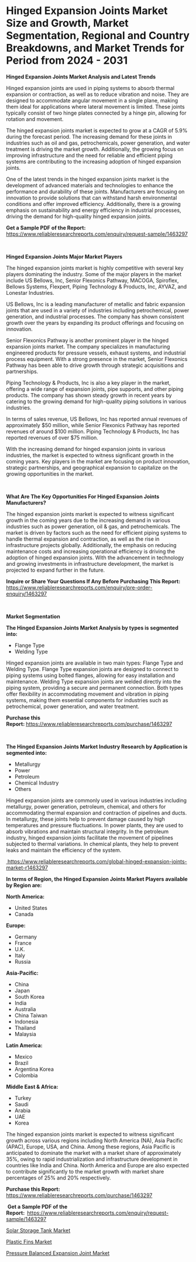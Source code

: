 <p><h1>Hinged Expansion Joints Market Size and Growth, Market Segmentation, Regional and Country Breakdowns, and Market Trends for Period from 2024 -  2031</h1></p><p><strong>Hinged Expansion Joints Market Analysis and Latest Trends</strong></p>
<p><p>Hinged expansion joints are used in piping systems to absorb thermal expansion or contraction, as well as to reduce vibration and noise. They are designed to accommodate angular movement in a single plane, making them ideal for applications where lateral movement is limited. These joints typically consist of two hinge plates connected by a hinge pin, allowing for rotation and movement.</p><p>The hinged expansion joints market is expected to grow at a CAGR of 5.9% during the forecast period. The increasing demand for these joints in industries such as oil and gas, petrochemicals, power generation, and water treatment is driving the market growth. Additionally, the growing focus on improving infrastructure and the need for reliable and efficient piping systems are contributing to the increasing adoption of hinged expansion joints.</p><p>One of the latest trends in the hinged expansion joints market is the development of advanced materials and technologies to enhance the performance and durability of these joints. Manufacturers are focusing on innovation to provide solutions that can withstand harsh environmental conditions and offer improved efficiency. Additionally, there is a growing emphasis on sustainability and energy efficiency in industrial processes, driving the demand for high-quality hinged expansion joints.</p></p>
<p><strong>Get a Sample PDF of the Report:&nbsp;</strong> <a href="https://www.reliableresearchreports.com/enquiry/request-sample/1463297">https://www.reliableresearchreports.com/enquiry/request-sample/1463297</a></p>
<p>&nbsp;</p>
<p><strong>Hinged Expansion Joints Major Market Players</strong></p>
<p><p>The hinged expansion joints market is highly competitive with several key players dominating the industry. Some of the major players in the market include US Bellows, Inc, Senior Flexonics Pathway, MACOGA, Spiroflex, Bellows Systems, Flexpert, Piping Technology & Products, Inc, AYVAZ, and Lonestar Industries.</p><p>US Bellows, Inc is a leading manufacturer of metallic and fabric expansion joints that are used in a variety of industries including petrochemical, power generation, and industrial processes. The company has shown consistent growth over the years by expanding its product offerings and focusing on innovation.</p><p>Senior Flexonics Pathway is another prominent player in the hinged expansion joints market. The company specializes in manufacturing engineered products for pressure vessels, exhaust systems, and industrial process equipment. With a strong presence in the market, Senior Flexonics Pathway has been able to drive growth through strategic acquisitions and partnerships.</p><p>Piping Technology & Products, Inc is also a key player in the market, offering a wide range of expansion joints, pipe supports, and other piping products. The company has shown steady growth in recent years by catering to the growing demand for high-quality piping solutions in various industries.</p><p>In terms of sales revenue, US Bellows, Inc has reported annual revenues of approximately $50 million, while Senior Flexonics Pathway has reported revenues of around $100 million. Piping Technology & Products, Inc has reported revenues of over $75 million.</p><p>With the increasing demand for hinged expansion joints in various industries, the market is expected to witness significant growth in the coming years. Key players in the market are focusing on product innovation, strategic partnerships, and geographical expansion to capitalize on the growing opportunities in the market.</p></p>
<p>&nbsp;</p>
<p><strong>What Are The Key Opportunities For Hinged Expansion Joints Manufacturers?</strong></p>
<p><p>The hinged expansion joints market is expected to witness significant growth in the coming years due to the increasing demand in various industries such as power generation, oil & gas, and petrochemicals. The market is driven by factors such as the need for efficient piping systems to handle thermal expansion and contraction, as well as the rise in infrastructure projects globally. Additionally, the emphasis on reducing maintenance costs and increasing operational efficiency is driving the adoption of hinged expansion joints. With the advancement in technology and growing investments in infrastructure development, the market is projected to expand further in the future.</p></p>
<p><strong>Inquire or Share Your Questions If Any Before Purchasing This Report:</strong> <a href="https://www.reliableresearchreports.com/enquiry/pre-order-enquiry/1463297">https://www.reliableresearchreports.com/enquiry/pre-order-enquiry/1463297</a></p>
<p>&nbsp;</p>
<p><strong>Market Segmentation</strong></p>
<p><strong>The Hinged Expansion Joints Market Analysis by types is segmented into:</strong></p>
<p><ul><li>Flange Type</li><li>Welding Type</li></ul></p>
<p><p>Hinged expansion joints are available in two main types: Flange Type and Welding Type. Flange Type expansion joints are designed to connect to piping systems using bolted flanges, allowing for easy installation and maintenance. Welding Type expansion joints are welded directly into the piping system, providing a secure and permanent connection. Both types offer flexibility in accommodating movement and vibration in piping systems, making them essential components for industries such as petrochemical, power generation, and water treatment.</p></p>
<p><strong>Purchase this Report:&nbsp;</strong><a href="https://www.reliableresearchreports.com/purchase/1463297">https://www.reliableresearchreports.com/purchase/1463297</a></p>
<p>&nbsp;</p>
<p><strong>The Hinged Expansion Joints Market Industry Research by Application is segmented into:</strong></p>
<p><ul><li>Metallurgy</li><li>Power</li><li>Petroleum</li><li>Chemical Industry</li><li>Others</li></ul></p>
<p><p>Hinged expansion joints are commonly used in various industries including metallurgy, power generation, petroleum, chemical, and others for accommodating thermal expansion and contraction of pipelines and ducts. In metallurgy, these joints help to prevent damage caused by high temperatures and pressure fluctuations. In power plants, they are used to absorb vibrations and maintain structural integrity. In the petroleum industry, hinged expansion joints facilitate the movement of pipelines subjected to thermal variations. In chemical plants, they help to prevent leaks and maintain the efficiency of the system.</p></p>
<p><a href="https://www.reliableresearchreports.com/global-hinged-expansion-joints-market-r1463297">&nbsp;https://www.reliableresearchreports.com/global-hinged-expansion-joints-market-r1463297</a></p>
<p><strong>In terms of Region, the Hinged Expansion Joints Market Players available by Region are:</strong></p>
<p>
    <p> <strong> North America: </strong>
        <ul>
            <li>United States</li>
            <li>Canada</li>
        </ul>
        </p> 
    <p> <strong> Europe: </strong>
        <ul>
            <li>Germany</li>
            <li>France</li>
            <li>U.K.</li>
            <li>Italy</li>
            <li>Russia</li>
        </ul>
        </p> 
    <p> <strong> Asia-Pacific: </strong>
        <ul>
            <li>China</li>
            <li>Japan</li>
            <li>South Korea</li>
            <li>India</li>
            <li>Australia</li>
            <li>China Taiwan</li>
            <li>Indonesia</li>
            <li>Thailand</li>
            <li>Malaysia</li>
        </ul>
        </p> 
    <p> <strong> Latin America: </strong>
        <ul>
            <li>Mexico</li>
            <li>Brazil</li>
            <li>Argentina Korea</li>
            <li>Colombia</li>
        </ul>
        </p> 
    <p> <strong> Middle East & Africa: </strong>
        <ul>
            <li>Turkey</li>
            <li>Saudi</li>
            <li>Arabia</li>
            <li>UAE</li>
            <li>Korea</li>
        </ul>
    </p>
    </p>
<p><p>The hinged expansion joints market is expected to witness significant growth across various regions including North America (NA), Asia Pacific (APAC), Europe, USA, and China. Among these regions, Asia Pacific is anticipated to dominate the market with a market share of approximately 35%, owing to rapid industrialization and infrastructure development in countries like India and China. North America and Europe are also expected to contribute significantly to the market growth with market share percentages of 25% and 20% respectively.</p></p>
<p><strong>Purchase this Report: </strong><a href="https://www.reliableresearchreports.com/purchase/1463297">https://www.reliableresearchreports.com/purchase/1463297</a></p>
<p>&nbsp;<strong>Get a Sample PDF of the Report:&nbsp;&nbsp;</strong><a href="https://www.reliableresearchreports.com/enquiry/request-sample/1463297">https://www.reliableresearchreports.com/enquiry/request-sample/1463297</a></p>
<p><strong></strong></p>
<p><p><a href="https://www.linkedin.com/pulse/solar-storage-tank-market-size-trends-complete-industry-overview-uh0oe?trackingId=EUHwJcYSvZhPBZcuPaG6MA%3D%3D">Solar Storage Tank Market</a></p><p><a href="https://www.linkedin.com/pulse/plastic-fins-market-size-reveals-best-marketing-channels-8vafe?trackingId=gTv9%2BUTFAzshQEHtVA%2Fpow%3D%3D">Plastic Fins Market</a></p><p><a href="https://github.com/RickHolmes3/Market-Research-Report-List-4/blob/main/pressure-balanced-expansion-joint-market.md">Pressure Balanced Expansion Joint Market</a></p></p>